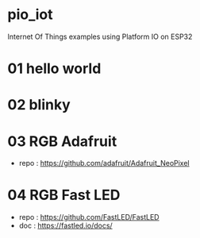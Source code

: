 # pio_iot
Internet Of Things examples using Platform IO on ESP32

# 01 hello world

# 02 blinky

# 03 RGB Adafruit
* repo : https://github.com/adafruit/Adafruit_NeoPixel


# 04 RGB Fast LED
* repo : https://github.com/FastLED/FastLED
* doc : https://fastled.io/docs/

